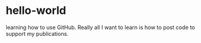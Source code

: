 # hello-world
learning how to use GitHub.
Really all I want to learn is how to post code to support my publications.
